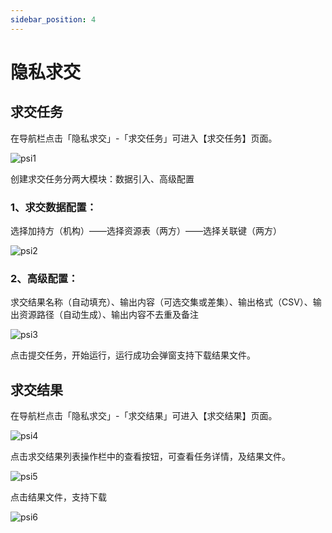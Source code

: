```yaml
---
sidebar_position: 4
---
```


# 隐私求交
## 求交任务
在导航栏点击「隐私求交」-「求交任务」可进入【求交任务】页面。

![psi1](/img/psi1.png) 

创建求交任务分两大模块：数据引入、高级配置

### 1、求交数据配置：

选择加持方（机构）——选择资源表（两方）——选择关联键（两方）

![psi2](/img/psi2.png) 


### 2、高级配置：

求交结果名称（自动填充）、输出内容（可选交集或差集）、输出格式（CSV）、输出资源路径（自动生成）、输出内容不去重及备注

![psi3](/img/psi3.png) 

点击提交任务，开始运行，运行成功会弹窗支持下载结果文件。

## 求交结果
在导航栏点击「隐私求交」-「求交结果」可进入【求交结果】页面。

![psi4](/img/psi4.png) 

点击求交结果列表操作栏中的查看按钮，可查看任务详情，及结果文件。

![psi5](/img/psi5.png) 

点击结果文件，支持下载

![psi6](/img/psi6.png) 




